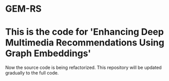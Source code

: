 # GEM-RS

# This is the code for 'Enhancing Deep Multimedia Recommendations Using Graph Embeddings'

Now the source code is being refactorized. This repository will be updated gradually to the full code.
